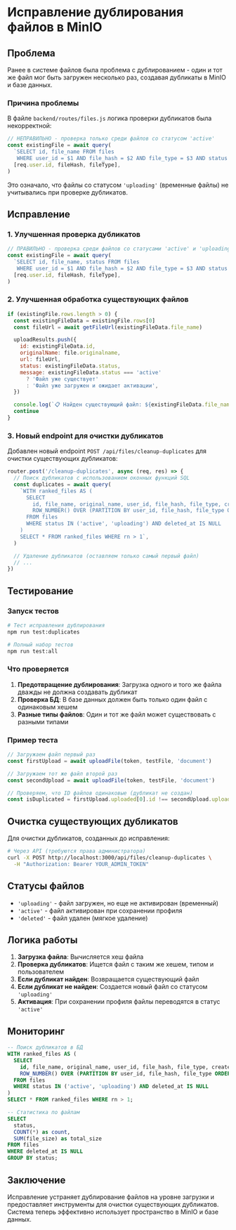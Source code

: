 # Исправление дублирования файлов в MinIO

## Проблема

Ранее в системе файлов была проблема с дублированием - один и тот же файл мог быть загружен несколько раз, создавая дубликаты в MinIO и базе данных.

### Причина проблемы

В файле `backend/routes/files.js` логика проверки дубликатов была некорректной:

```javascript
// НЕПРАВИЛЬНО - проверка только среди файлов со статусом 'active'
const existingFile = await query(
  `SELECT id, file_name FROM files 
   WHERE user_id = $1 AND file_hash = $2 AND file_type = $3 AND status = 'active'`,
  [req.user.id, fileHash, fileType],
)
```

Это означало, что файлы со статусом `'uploading'` (временные файлы) не учитывались при проверке дубликатов.

## Исправление

### 1. Улучшенная проверка дубликатов

```javascript
// ПРАВИЛЬНО - проверка среди файлов со статусами 'active' и 'uploading'
const existingFile = await query(
  `SELECT id, file_name, status FROM files 
   WHERE user_id = $1 AND file_hash = $2 AND file_type = $3 AND status IN ('active', 'uploading') AND deleted_at IS NULL`,
  [req.user.id, fileHash, fileType],
)
```

### 2. Улучшенная обработка существующих файлов

```javascript
if (existingFile.rows.length > 0) {
  const existingFileData = existingFile.rows[0]
  const fileUrl = await getFileUrl(existingFileData.file_name)

  uploadResults.push({
    id: existingFileData.id,
    originalName: file.originalname,
    url: fileUrl,
    status: existingFileData.status,
    message: existingFileData.status === 'active'
      ? 'Файл уже существует'
      : 'Файл уже загружен и ожидает активации',
  })

  console.log(`📋 Найден существующий файл: ${existingFileData.file_name} (статус: ${existingFileData.status})`)
  continue
}
```

### 3. Новый endpoint для очистки дубликатов

Добавлен новый endpoint `POST /api/files/cleanup-duplicates` для очистки существующих дубликатов:

```javascript
router.post('/cleanup-duplicates', async (req, res) => {
  // Поиск дубликатов с использованием оконных функций SQL
  const duplicates = await query(
    `WITH ranked_files AS (
      SELECT 
        id, file_name, original_name, user_id, file_hash, file_type, created_at, status,
        ROW_NUMBER() OVER (PARTITION BY user_id, file_hash, file_type ORDER BY created_at ASC) as rn
      FROM files 
      WHERE status IN ('active', 'uploading') AND deleted_at IS NULL
    )
    SELECT * FROM ranked_files WHERE rn > 1`,
  )

  // Удаление дубликатов (оставляем только самый первый файл)
  // ...
})
```

## Тестирование

### Запуск тестов

```bash
# Тест исправления дублирования
npm run test:duplicates

# Полный набор тестов
npm run test:all
```

### Что проверяется

1. **Предотвращение дублирования**: Загрузка одного и того же файла дважды не должна создавать дубликат
2. **Проверка БД**: В базе данных должен быть только один файл с одинаковым хешем
3. **Разные типы файлов**: Один и тот же файл может существовать с разными типами

### Пример теста

```javascript
// Загружаем файл первый раз
const firstUpload = await uploadFile(token, testFile, 'document')

// Загружаем тот же файл второй раз
const secondUpload = await uploadFile(token, testFile, 'document')

// Проверяем, что ID файлов одинаковые (дубликат не создан)
const isDuplicated = firstUpload.uploaded[0].id !== secondUpload.uploaded[0].id
```

## Очистка существующих дубликатов

Для очистки дубликатов, созданных до исправления:

```bash
# Через API (требуются права администратора)
curl -X POST http://localhost:3000/api/files/cleanup-duplicates \
  -H "Authorization: Bearer YOUR_ADMIN_TOKEN"
```

## Статусы файлов

- `'uploading'` - файл загружен, но еще не активирован (временный)
- `'active'` - файл активирован при сохранении профиля
- `'deleted'` - файл удален (мягкое удаление)

## Логика работы

1. **Загрузка файла**: Вычисляется хеш файла
2. **Проверка дубликатов**: Ищется файл с таким же хешем, типом и пользователем
3. **Если дубликат найден**: Возвращается существующий файл
4. **Если дубликат не найден**: Создается новый файл со статусом `'uploading'`
5. **Активация**: При сохранении профиля файлы переводятся в статус `'active'`

## Мониторинг

```sql
-- Поиск дубликатов в БД
WITH ranked_files AS (
  SELECT
    id, file_name, original_name, user_id, file_hash, file_type, created_at, status,
    ROW_NUMBER() OVER (PARTITION BY user_id, file_hash, file_type ORDER BY created_at ASC) as rn
  FROM files
  WHERE status IN ('active', 'uploading') AND deleted_at IS NULL
)
SELECT * FROM ranked_files WHERE rn > 1;

-- Статистика по файлам
SELECT
  status,
  COUNT(*) as count,
  SUM(file_size) as total_size
FROM files
WHERE deleted_at IS NULL
GROUP BY status;
```

## Заключение

Исправление устраняет дублирование файлов на уровне загрузки и предоставляет инструменты для очистки существующих дубликатов. Система теперь эффективно использует пространство в MinIO и базе данных.

